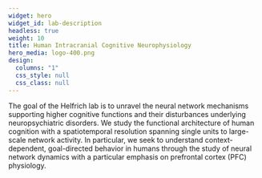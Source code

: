 ```yaml
---
widget: hero
widget_id: lab-description
headless: true
weight: 10
title: Human Intracranial Cognitive Neurophysiology
hero_media: logo-400.png
design:
  columns: "1"
  css_style: null
  css_class: null
---
```

The goal of the Helfrich lab is to unravel the neural network mechanisms supporting higher cognitive functions and their disturbances underlying neuropsychiatric disorders. We study the functional architecture of human cognition with a spatiotemporal resolution spanning single units to large-scale network activity. In particular, we seek to understand context-dependent, goal-directed behavior in humans through the study of neural network dynamics with a particular emphasis on prefrontal cortex (PFC) physiology.
